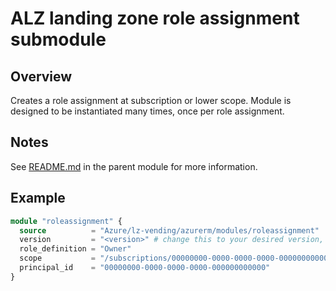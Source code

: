 # ALZ landing zone role assignment submodule

## Overview

Creates a role assignment at subscription or lower scope.
Module is designed to be instantiated many times, once per role assignment.

## Notes

See [README.md](https://github.com/Azure/terraform-azurerm-lz-vending#readme) in the parent module for more information.

## Example

```terraform
module "roleassignment" {
  source          = "Azure/lz-vending/azurerm/modules/roleassignment"
  version         = "<version>" # change this to your desired version, https://www.terraform.io/language/expressions/version-constraints
  role_definition = "Owner"
  scope           = "/subscriptions/00000000-0000-0000-0000-000000000000"
  principal_id    = "00000000-0000-0000-0000-000000000000"
}
```

